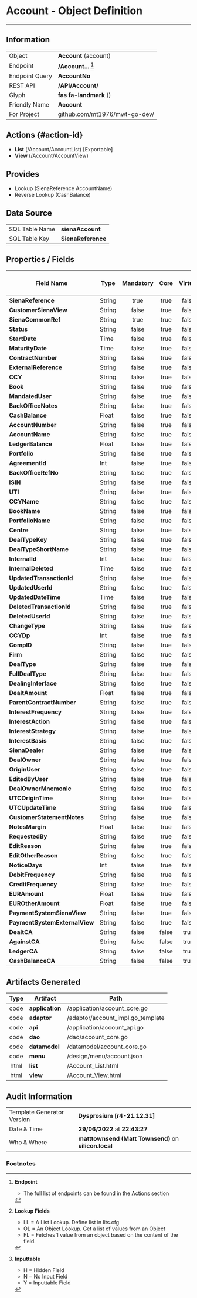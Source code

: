 # **Account** - Object Definition
---
##  Information
|   |   |
|---|---|
|Object         |**Account** (account) |
|Endpoint 	    |**/Account...** [^1]|
|Endpoint Query |**AccountNo**|
|REST API|**/API/Account/**|
Glyph|**fas fa-landmark** ()
Friendly Name|**Account**|
|For Project    |github.com/mt1976/mwt-go-dev/|

##  Actions {#action-id}
* **List** (/Account/AccountList) [Exportable]
* **View** (/Account/AccountView)











##  Provides
 * Lookup (SienaReference AccountName)
 * Reverse Lookup (CashBalance)





##  Data Source 
|   |   |
|---|---|
SQL Table Name       | **sienaAccount**
SQL Table Key | **SienaReference**



##  Properties / Fields
| Field Name| Type | Mandatory | Core | Virtual | Overide | Lookup [^2]| Lookup Object      | Lookup Field Source         | Lookup Return Value                | Inputable [^3]|DB Column|Default Value| No Change | Callout | Internal | Display | Mask |
| -- | --  | :--: | :--: | :--: |:--: |:--: |:--: |-- |-- |:--: |-- | --| :--: | :--: | :--: | -- | -- |
|**SienaReference**|String|true|true|false|false|||||Y|SienaReference||false|false|false|text||
|**CustomerSienaView**|String|false|true|false|false|||||Y|CustomerSienaView||false|false|false|text||
|**SienaCommonRef**|String|true|true|false|false|||||Y|SienaCommonRef||false|false|false|text||
|**Status**|String|false|true|false|false|||||Y|Status||false|false|false|text||
|**StartDate**|Time|false|true|false|false|||||Y|StartDate||false|false|false|text||
|**MaturityDate**|Time|false|true|false|false|||||Y|MaturityDate||false|false|false|text||
|**ContractNumber**|String|false|true|false|false|||||Y|ContractNumber||false|false|false|text||
|**ExternalReference**|String|false|true|false|false|||||Y|ExternalReference||false|false|false|text||
|**CCY**|String|false|true|false|false|OL|Currency|CCY|Name|Y|CCY||true|false|false|text||
|**Book**|String|false|true|false|false|OL|Book|Book|FullName|N|Book||false|false|false|text||
|**MandatedUser**|String|false|true|false|false|||||Y|MandatedUser||false|false|false|text||
|**BackOfficeNotes**|String|false|true|false|false|||||Y|BackOfficeNotes||false|false|false|text||
|**CashBalance**|Float|false|true|false|false|||||Y|CashBalance|0.00|false|false|false|text||
|**AccountNumber**|String|false|true|false|false|||||Y|AccountNumber||false|false|false|text||
|**AccountName**|String|false|true|false|false|||||Y|AccountName||false|false|false|text||
|**LedgerBalance**|Float|false|true|false|false|||||Y|LedgerBalance|0.00|false|false|false|text||
|**Portfolio**|String|false|true|false|false|OL|Portfolio|Portfolio|Description1|N|Portfolio||false|false|false|text||
|**AgreementId**|Int|false|true|false|false|||||Y|AgreementId|0|false|false|false|text||
|**BackOfficeRefNo**|String|false|true|false|false|||||Y|BackOfficeRefNo||false|false|false|text||
|**ISIN**|String|false|true|false|false|||||Y|ISIN||false|false|false|text||
|**UTI**|String|false|true|false|false|||||Y|UTI||false|false|false|text||
|**CCYName**|String|false|true|false|false|||||Y|CCYName||false|false|false|text||
|**BookName**|String|false|true|false|false|||||Y|BookName||false|false|false|text||
|**PortfolioName**|String|false|true|false|false|||||Y|PortfolioName||false|false|false|text||
|**Centre**|String|false|true|false|false|OL|Centre|Centre|Name|N|Centre||false|false|false|text||
|**DealTypeKey**|String|false|true|false|false|||||Y|DealTypeKey||false|false|false|text||
|**DealTypeShortName**|String|false|true|false|false|||||Y|DealTypeShortName||false|false|false|text||
|**InternalId**|Int|false|true|false|false|||||Y|InternalId|0|false|false|false|text||
|**InternalDeleted**|Time|false|true|false|false|||||Y|InternalDeleted||false|false|false|text||
|**UpdatedTransactionId**|String|false|true|false|false|||||Y|UpdatedTransactionId||false|false|false|text||
|**UpdatedUserId**|String|false|true|false|false|||||Y|UpdatedUserId||false|false|false|text||
|**UpdatedDateTime**|Time|false|true|false|false|||||Y|UpdatedDateTime||false|false|false|text||
|**DeletedTransactionId**|String|false|true|false|false|||||Y|DeletedTransactionId||false|false|false|text||
|**DeletedUserId**|String|false|true|false|false|||||Y|DeletedUserId||false|false|false|text||
|**ChangeType**|String|false|true|false|false|||||Y|ChangeType||false|false|false|text||
|**CCYDp**|Int|false|true|false|false|||||Y|CCYDp|0|false|false|false|text||
|**CompID**|String|false|true|false|false|||||Y|CompID||false|false|false|text||
|**Firm**|String|false|true|false|false|OL|Firm|Firm|FullName|N|Firm||false|false|false|text||
|**DealType**|String|false|true|false|false|||||Y|DealType||false|false|false|text||
|**FullDealType**|String|false|true|false|false|||||Y|FullDealType||false|false|false|text||
|**DealingInterface**|String|false|true|false|false|||||Y|DealingInterface||false|false|false|text||
|**DealtAmount**|Float|false|true|false|false|||||Y|DealtAmount|0.00|false|false|false|text||
|**ParentContractNumber**|String|false|true|false|false|||||Y|ParentContractNumber||false|false|false|text||
|**InterestFrequency**|String|false|true|false|false|||||Y|InterestFrequency||false|false|false|text||
|**InterestAction**|String|false|true|false|false|||||Y|InterestAction||false|false|false|text||
|**InterestStrategy**|String|false|true|false|false|||||Y|InterestStrategy||false|false|false|text||
|**InterestBasis**|String|false|true|false|false|||||Y|InterestBasis||false|false|false|text||
|**SienaDealer**|String|false|true|false|false|||||Y|SienaDealer||false|false|false|text||
|**DealOwner**|String|false|true|false|false|||||Y|DealOwner||false|false|false|text||
|**OriginUser**|String|false|true|false|false|||||Y|OriginUser||false|false|false|text||
|**EditedByUser**|String|false|true|false|false|||||Y|EditedByUser||false|false|false|text||
|**DealOwnerMnemonic**|String|false|true|false|false|||||Y|DealOwnerMnemonic||false|false|false|text||
|**UTCOriginTime**|String|false|true|false|false|||||Y|UTCOriginTime||false|false|false|text||
|**UTCUpdateTime**|String|false|true|false|false|||||Y|UTCUpdateTime||false|false|false|text||
|**CustomerStatementNotes**|String|false|true|false|false|||||Y|customerStatementNotes||false|false|false|text||
|**NotesMargin**|Float|false|true|false|false|||||Y|NotesMargin|0.00|false|false|false|text||
|**RequestedBy**|String|false|true|false|false|||||Y|RequestedBy||false|false|false|text||
|**EditReason**|String|false|true|false|false|||||Y|EditReason||false|false|false|text||
|**EditOtherReason**|String|false|true|false|false|||||Y|EditOtherReason||false|false|false|text||
|**NoticeDays**|Int|false|true|false|false|||||Y|NoticeDays|0|false|false|false|text||
|**DebitFrequency**|String|false|true|false|false|||||Y|DebitFrequency||false|false|false|text||
|**CreditFrequency**|String|false|true|false|false|||||Y|CreditFrequency||false|false|false|text||
|**EURAmount**|Float|false|true|false|false|||||Y|EURAmount|0.00|false|false|false|text||
|**EUROtherAmount**|Float|false|true|false|false|||||Y|EUROtherAmount|0.00|false|false|false|text||
|**PaymentSystemSienaView**|String|false|true|false|false|||||Y|PaymentSystemSienaView||false|false|false|text||
|**PaymentSystemExternalView**|String|false|true|false|false|||||Y|PaymentSystemExternalView||false|false|false|text||
|**DealtCA**|String|false|false|true|false|||||N|||false|true|false|text||
|**AgainstCA**|String|false|false|true|false|||||N|||false|true|false|text||
|**LedgerCA**|String|false|false|true|false|||||N|||false|true|false|text||
|**CashBalanceCA**|String|false|false|true|false|||||N|||false|true|false|text||


##  Artifacts Generated
| Type | Artifact | Path|
| :--: | -- | -- |
| code | **application** | /application/account_core.go |
| code | **adaptor** | /adaptor/account_impl.go_template |
| code | **api** | /application/account_api.go |
| code | **dao** | /dao/account_core.go |
| code | **datamodel** | /datamodel/account_core.go |
| code | **menu** | /design/menu/account.json |
| html | **list** | /Account_List.html |
| html | **view** | /Account_View.html |


## Audit Information
|   |   |
|---|---|
Template Generator Version   | **Dysprosium [r4-21.12.31]**
Date & Time		     | **29/06/2022** at **22:43:27**
Who & Where		     | **matttownsend (Matt Townsend)** on **silicon.local**

### Footnotes
[^1]: **Endpoint**
    * The full list of endpoints can be found in the [Actions](#action-id) section
[^2]: **Lookup Fields**
    * LL = A List Lookup. Define list in lits.cfg
    * OL = An Object Lookup. Get a list of values from an Object
    * FL = Fetches 1 value from an object based on the content of the field. 
[^3]: **Inputtable**   
    * H = Hidden Field
    * N = No Input Field
    * Y = Inputtable Field